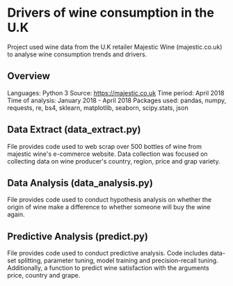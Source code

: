 Drivers of wine consumption in the U.K
=======================================
Project used wine data from the U.K retailer Majestic Wine (majestic.co.uk) to analyse wine consumption trends and drivers.

Overview
----------
Languages: Python 3
Source: https://majestic.co.uk
Time period: April 2018
Time of analysis: January 2018 - April 2018
Packages used: pandas, numpy, requests, re, bs4, sklearn, matplotlib, seaborn, scipy.stats, json

Data Extract (data_extract.py)
-------------------------------
File provides code used to web scrap over 500 bottles of wine from majestic wine's e-commerce website. Data collection was focused on collecting data on wine producer's country, region, price and grap variety.

Data Analysis (data_analysis.py)
--------------------------------
File provides code used to conduct hypothesis analysis on whether the origin of wine make a difference to whether someone will buy the wine again. 

Predictive Analysis (predict.py)
--------------------------------
File provides code used to conduct predictive analysis. Code includes data-set splitting, parameter tuning, model training and precision-recall tuning. Additionally, a function to predict wine satisfaction with the arguments price, country and grape. 
